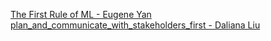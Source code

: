 [The First Rule of ML - Eugene Yan](https://eugeneyan.com/writing/first-rule-of-ml/)
[plan_and_communicate_with_stakeholders_first - Daliana Liu](https://www.linkedin.com/posts/dalianaliu_datascience-career-activity-6848768397547765760-sRYp/)
